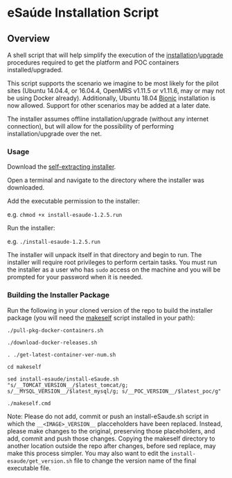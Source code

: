 # eSaúde Installation Script

## Overview
A shell script that will help simplify the execution of the [installation](https://docs.google.com/document/d/1KX3cxbw8sBOS9bq-AhP0IV_PDk2xEEZZefb6nD8Svis/edit)/[upgrade](https://docs.google.com/document/d/1otwJrKA9BfmpMqzFlCfem6eajjOirVxjHfs7dlcdgHY/edit) procedures required to get the platform and POC containers installed/upgraded.

This script supports the scenario we imagine to be most likely for the pilot sites (Ubuntu 14.04.4, or 16.04.4, OpenMRS v1.11.5 or v1.11.6, may or may not be using Docker already). Additionally, Ubuntu 18.04 [Bionic](http://releases.ubuntu.com/bionic/) installation is now allowed. Support for other scenarios may be added at a later date.

The installer assumes offline installation/upgrade (without any internet connection), but will allow for the possibility of performing installation/upgrade over the net.

### Usage

Download the [self-extracting installer](https://bintray.com/esaude/installer/installer#files).

Open a terminal and navigate to the directory where the installer was downloaded.

Add the executable permission to the installer:

e.g.
`chmod +x install-esaude-1.2.5.run`

Run the installer:

e.g.
`./install-esaude-1.2.5.run`

The installer will unpack itself in that directory and begin to run.  The installer will require root privileges to perform certain tasks.  You must run the installer as a user who has `sudo` access on the machine and you will be prompted for your password when it is needed.

### Building the Installer Package

Run the following in your cloned version of the repo to build the installer package (you will need the [makeself](https://github.com/megastep/makeself) script installed in your path):

```
./pull-pkg-docker-containers.sh

./download-docker-releases.sh

. ./get-latest-container-ver-num.sh

cd makeself
 
sed install-esaude/install-eSaude.sh "s/__TOMCAT_VERSION__/$latest_tomcat/g; s/__MYSQL_VERSION__/$latest_mysql/g; s/__POC_VERSION__/$latest_poc/g"

./makeself.cmd
```

Note: Please do not add, commit or push an install-eSaude.sh script in which the `__<IMAGE>_VERSION__` placceholders have been replaced. Instead, please make changes to the original, preserving those placeholders, and add, commit and push those changes. Copying the makeself directory to another location outside the repo after changes, before sed replace, may make this process simpler. You may also want to edit the `install-esaude/get_version.sh` file to change the version name of the final executable file.
